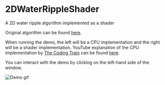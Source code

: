 # 2DWaterRippleShader

A 2D water ripple algorithm implemented as a shader

Original algorithm can be found [here](https://web.archive.org/web/20160418004149/http://freespace.virgin.net/hugo.elias/graphics/x_water.htm).

When running the demo, the left will be a CPU implementation and the right will be a shader implementation.
YouTube explanation of the CPU implementation by [The Coding Train](https://www.youtube.com/@TheCodingTrain) can be found [here](https://youtu.be/BZUdGqeOD0w?si=AyT3djnp807gmVqd).

You can interact with the demo by clicking on the left-hand side of the window.

![Demo gif](imgs/Demo.gif)
